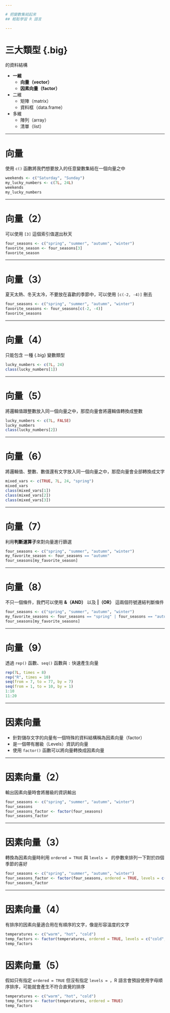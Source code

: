 ```yaml
---

# 把變數集結起來
## 輕鬆學習 R 語言

---
```


# 三大類型 {.big}
的資料結構

- **一維**
    - **向量（vector）**
    - **因素向量（factor）**
- 二維
    - 矩陣（matrix）
    - 資料框（data.frame）
- 多維
    - 陣列（array）
    - 清單（list）

---

# 向量

使用 `c()` 函數將我們想要放入的任意變數集結在一個向量之中

```r
weekends <- c("Saturday", "Sunday")
my_lucky_numbers <- c(7L, 24L)
weekends
my_lucky_numbers
```

---

# 向量（2）

可以使用 `[3]` 這個索引值選出秋天

```r
four_seasons <- c("spring", "summer", "autumn", "winter")
favorite_season <- four_seasons[3]
favorite_season
```

---

# 向量（3）

夏天太熱、冬天太冷，不要放在喜歡的季節中，可以使用 `[c(-2, -4)]` 刪去

```r
four_seasons <- c("spring", "summer", "autumn", "winter")
favorite_seasons <- four_seasons[c(-2, -4)]
favorite_seasons
```

---

# 向量（4）

只能包含
一種 {.big}
變數類型

```r
lucky_numbers <- c(7L, 24)
class(lucky_numbers[1])
```

---

# 向量（5）

將邏輯值跟整數放入同一個向量之中，那麼向量會將邏輯值轉換成整數

```r
lucky_numbers <- c(7L, FALSE)
lucky_numbers
class(lucky_numbers[2])
```

---

# 向量（6）

將邏輯值、整數、數值還有文字放入同一個向量之中，那麼向量會全部轉換成文字

```r
mixed_vars <- c(TRUE, 7L, 24, "spring")
mixed_vars
class(mixed_vars[1])
class(mixed_vars[2])
class(mixed_vars[3])
```

---

# 向量（7）

利用**判斷運算子**來對向量進行篩選

```r
four_seasons <- c("spring", "summer", "autumn", "winter")
my_favorite_season <- four_seasons == "autumn"
four_seasons[my_favorite_season]
```

---

# 向量（8）

不只一個條件，我們可以使用 **&（AND）** 以及 **|（OR）** 這兩個符號連結判斷條件

```r
four_seasons <- c("spring", "summer", "autumn", "winter")
my_favorite_seasons <- four_seasons == "spring" | four_seasons == "autumn" # 我喜歡春天或秋天
four_seasons[my_favorite_seasons]
```

---

# 向量（9）

透過 `rep()` 函數、`seq()` 函數與 `:` 快速產生向量

```r
rep(7L, times = 8)
rep("R", times = 10)
seq(from = 7, to = 77, by = 7)
seq(from = 1, to = 10, by = 1)
1:10
11:20
```

---

# 因素向量

- 針對儲存文字的向量有一個特殊的資料結構稱為因素向量（factor）
- 是一個帶有層級（Levels）資訊的向量
- 使用 `factor()` 函數可以將向量轉換成因素向量

---

# 因素向量（2）

輸出因素向量時會將層級的資訊輸出

```r
four_seasons <- c("spring", "summer", "autumn", "winter")
four_seasons
four_seasons_factor <- factor(four_seasons)
four_seasons_factor
```

---

# 因素向量（3）

轉換為因素向量時利用 `ordered = TRUE` 與 `levels = ` 的參數來排列一下對於四個季節的喜好

```r
four_seasons <- c("spring", "summer", "autumn", "winter")
four_seasons_factor <- factor(four_seasons, ordered = TRUE, levels = c("summer", "winter", "spring", "autumn"))
four_seasons_factor
```

---

# 因素向量（4）

有排序的因素向量適合用在有順序的文字，像是形容溫度的文字

```r
temperatures <- c("warm", "hot", "cold")
temp_factors <- factor(temperatures, ordered = TRUE, levels = c("cold", "warm", "hot"))
temp_factors
```

# 因素向量（5）

假如只有指定 `ordered = TRUE` 但沒有指定 `levels = `，R 語言會預設使用字母順序排序，可能就會產生不符合直覺的排序

```r
temperatures <- c("warm", "hot", "cold")
temp_factors <- factor(temperatures, ordered = TRUE)
temp_factors
```